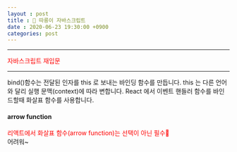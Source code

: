 ```yaml
---
layout : post
title : 🛴 따릉이 자바스크립트
date : 2020-06-23 19:30:00 +0900
categories: post
---
```

<head>
    <style type="text/css">
    a:link { color: red; text-decoration: none;}
    a:visited { color: black; text-decoration: none;}
    a:hover { color: darkblue; text-decoration: underline; font-weight:bold;}
    </style>
</head>
<hr>
<a href="https://developer.mozilla.org/ko/docs/A_re-introduction_to_JavaScript">자바스크립트 재입문</a>
<hr>
<p>
bind()함수는 전달된 인자를 this 로 보내는 바인딩 함수를 만듭니다. this 는 다른 언어와 달리 실행 문맥(context)에 따라 변합니다. React 에서 이벤트 핸들러 함수를 바인드할때 화살표 함수를 사용합니다.
</p>
<h4>arrow function</h4>
<a href="https://blueshw.github.io/2017/07/01/arrow-function/">리액트에서 화살표 함수(arrow function)는 선택이 아닌 필수🛴</a>

<br>
어려워~